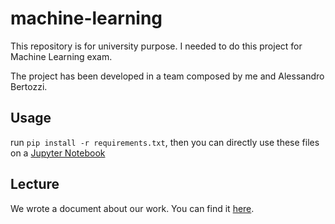 # machine-learning
This repository is for university purpose. I needed to do this project for Machine Learning exam. 

The project has been developed in a team composed by me and Alessandro Bertozzi.

## Usage

run `pip install -r requirements.txt`, then you can directly use these files on a [Jupyter Notebook](https://jupyter.org/)

## Lecture

We wrote a document about our work. You can find it [here](https://docs.google.com/document/d/1I4cQNqhJu2YQMBZJpJqQvPK8mmsAnSqmCezdsb-qHPo/edit?usp=sharing).